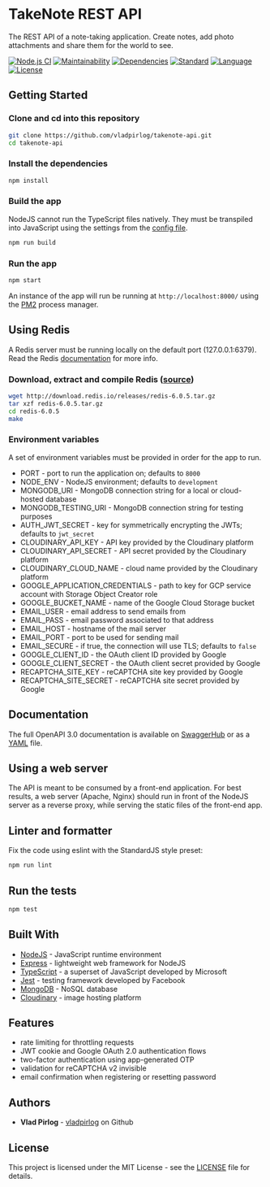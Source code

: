 # TakeNote REST API

The REST API of a note-taking application. Create notes, add photo attachments and share them for the world to see.

[![Node.js CI](https://github.com/vladpirlog/takenote-api/workflows/Node.js%20CI/badge.svg)](https://github.com/vladpirlog/takenote-api/actions)
[![Maintainability](https://api.codeclimate.com/v1/badges/316551b9d8d1679e51b0/maintainability)](https://codeclimate.com/github/vladpirlog/takenote-api/maintainability)
[![Dependencies](https://img.shields.io/david/vladpirlog/takenote-api)](package.json)
[![Standard](https://img.shields.io/badge/code%20style-standard-brightgreen?style=flat)](https://www.npmjs.com/package/eslint)
[![Language](https://img.shields.io/github/languages/top/vladpirlog/takenote-api)](https://github.com/vladpirlog/takenote-api)
[![License](https://img.shields.io/github/license/vladpirlog/takenote-api)](LICENSE)

## Getting Started

### Clone and cd into this repository

```bash
git clone https://github.com/vladpirlog/takenote-api.git
cd takenote-api
```

### Install the dependencies

```bash
npm install
```

### Build the app

NodeJS cannot run the TypeScript files natively. They must be transpiled into JavaScript using the settings from the [config file](tsconfig.json).

```bash
npm run build
```

### Run the app

```bash
npm start
```

An instance of the app will run be running at `http://localhost:8000/` using the [PM2](https://pm2.keymetrics.io/) process manager.

## Using Redis

A Redis server must be running locally on the default port (127.0.0.1:6379). Read the Redis [documentation](https://redis.io/documentation) for more info.

### Download, extract and compile Redis ([source](https://redis.io/download#installation))

```bash
wget http://download.redis.io/releases/redis-6.0.5.tar.gz
tar xzf redis-6.0.5.tar.gz
cd redis-6.0.5
make
```

### Environment variables

A set of environment variables must be provided in order for the app to run.

-   PORT - port to run the application on; defaults to `8000`
-   NODE_ENV - NodeJS environment; defaults to `development`
-   MONGODB_URI - MongoDB connection string for a local or cloud-hosted database
-   MONGODB_TESTING_URI - MongoDB connection string for testing purposes
-   AUTH_JWT_SECRET - key for symmetrically encrypting the JWTs; defaults to `jwt_secret`
-   CLOUDINARY_API_KEY - API key provided by the Cloudinary platform
-   CLOUDINARY_API_SECRET - API secret provided by the Cloudinary platform
-   CLOUDINARY_CLOUD_NAME - cloud name provided by the Cloudinary platform
-   GOOGLE_APPLICATION_CREDENTIALS - path to key for GCP service account with Storage Object Creator role
-   GOOGLE_BUCKET_NAME - name of the Google Cloud Storage bucket
-   EMAIL_USER - email address to send emails from
-   EMAIL_PASS - email password associated to that address
-   EMAIL_HOST - hostname of the mail server
-   EMAIL_PORT - port to be used for sending mail
-   EMAIL_SECURE - if true, the connection will use TLS; defaults to `false`
-   GOOGLE_CLIENT_ID - the OAuth client ID provided by Google
-   GOOGLE_CLIENT_SECRET - the OAuth client secret provided by Google
-   RECAPTCHA_SITE_KEY - reCAPTCHA site key provided by Google
-   RECAPTCHA_SITE_SECRET - reCAPTCHA site secret provided by Google

## Documentation

The full OpenAPI 3.0 documentation is available on [SwaggerHub](https://app.swaggerhub.com/apis/vladpirlog/takenote-api/1.0.0) or as a [YAML](42c-conf.yaml) file.

## Using a web server

The API is meant to be consumed by a front-end application. For best results, a web server (Apache, Nginx) should run in front of the NodeJS server as a reverse proxy, while serving the static files of the front-end app.

## Linter and formatter

Fix the code using eslint with the StandardJS style preset:

```bash
npm run lint
```

## Run the tests

```bash
npm test
```

## Built With

-   [NodeJS](https://nodejs.org/) - JavaScript runtime environment
-   [Express](https://expressjs.com/) - lightweight web framework for NodeJS
-   [TypeScript](https://www.typescriptlang.org/) - a superset of JavaScript developed by Microsoft
-   [Jest](https://jestjs.io/) - testing framework developed by Facebook
-   [MongoDB](https://www.mongodb.com/) - NoSQL database
-   [Cloudinary](https://cloudinary.com/) - image hosting platform

## Features

-   rate limiting for throttling requests
-   JWT cookie and Google OAuth 2.0 authentication flows
-   two-factor authentication using app-generated OTP
-   validation for reCAPTCHA v2 invisible
-   email confirmation when registering or resetting password

## Authors

-   **Vlad Pirlog** - [vladpirlog](https://github.com/vladpirlog) on Github

## License

This project is licensed under the MIT License - see the [LICENSE](LICENSE) file for details.
